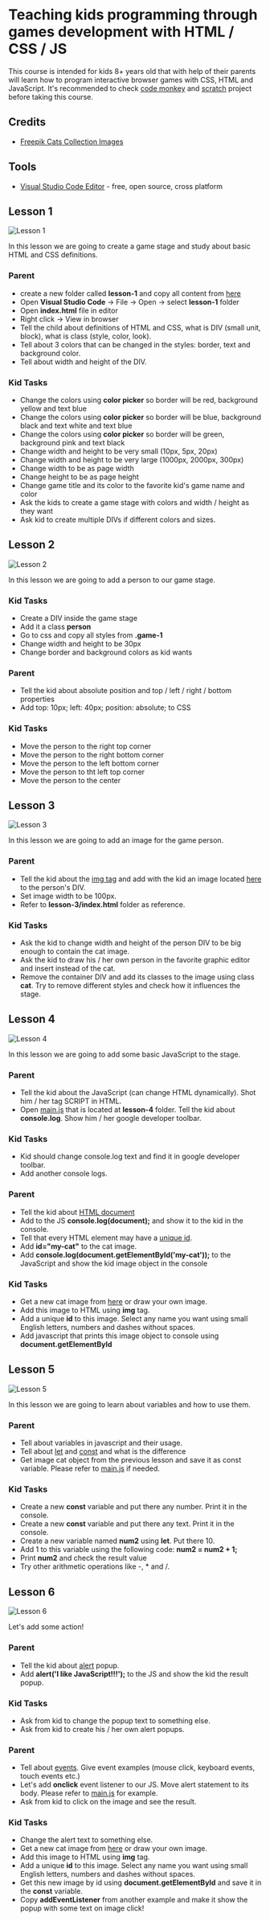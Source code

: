 # Teaching kids programming through games development with HTML / CSS / JS

This course is intended for kids 8+ years old that with help of their parents will learn how to program interactive browser games with CSS, HTML and JavaScript. It's recommended to check [code monkey](https://www.playcodemonkey.com/) and [scratch](https://scratch.mit.edu/) project before taking this course.

## Credits
- [Freepik Cats Collection Images](https://www.freepik.com/free-vector/coloured-cats-collection_1072063.htm) 

## Tools
- [Visual Studio Code Editor](https://code.visualstudio.com/) - free, open source, cross platform

## Lesson 1
![Lesson 1](https://raw.githubusercontent.com/1rosehip/coding-games-for-kids-to-learn-programming/master/lesson-1/lesson-1.png "Lesson 1")

In this lesson we are going to create a game stage and study about basic HTML and CSS definitions.
    
### Parent
- create a new folder called **lesson-1** and copy all content from [here](https://github.com/1rosehip/coding-games-for-kids-to-learn-programming/tree/master/lesson-1)
- Open **Visual Studio Code** -> File -> Open -> select **lesson-1** folder
- Open **index.html** file in editor 
- Right click -> View in browser    
- Tell the child about definitions of HTML and CSS, what is DIV (small unit, block), what is class (style, color, look).
- Tell about 3 colors that can be changed in the styles: border, text and background color.
- Tell about width and height of the DIV.

### Kid Tasks
- Change the colors using **color picker** so border will be red, background yellow and text blue
- Change the colors using **color picker** so border will be blue, background black and text white
and text blue
- Change the colors using **color picker** so border will be green, background pink and text black
- Change width and height to be very small (10px, 5px, 20px)
- Change width and height to be very large (1000px, 2000px, 300px)
- Change width to be as page width
- Change height to be as page height
- Change game title and its color to the favorite kid's game name and color
- Ask the kids to create a game stage with colors and width / height as they want
- Ask kid to create multiple DIVs if different colors and sizes.

## Lesson 2
![Lesson 2](https://raw.githubusercontent.com/1rosehip/coding-games-for-kids-to-learn-programming/master/lesson-2/lesson-2.png "Lesson 2")

In this lesson we are going to add a person to our game stage.

### Kid Tasks
- Create a DIV inside the game stage
- Add it a class **person**
- Go to css and copy all styles from **.game-1**
- Change width and height to be 30px
- Change border and background colors as kid wants

### Parent
- Tell the kid about absolute position and top / left / right / bottom properties
- Add top: 10px; left: 40px; position: absolute; to CSS

### Kid Tasks
- Move the person to the right top corner
- Move the person to the right bottom corner
- Move the person to the left bottom corner
- Move the person to tht left top corner
- Move the person to the center  

## Lesson 3

![Lesson 3](https://raw.githubusercontent.com/1rosehip/coding-games-for-kids-to-learn-programming/master/lesson-3/lesson-3.png?v=1 "Lesson 3")

In this lesson we are going to add an image for the game person.

### Parent
- Tell the kid about the [img tag](https://developer.mozilla.org/en-US/docs/Web/HTML/Element/img) and add with the kid an image located [here](https://github.com/1rosehip/coding-games-for-kids-to-learn-programming/tree/master/img/cats) to the person's DIV.
- Set image width to be 100px.
- Refer to **lesson-3/index.html** folder as reference.

### Kid Tasks
- Ask the kid to change width and height of the person DIV to be big enough to contain the cat image.
- Ask the kid to draw his / her own person in the favorite graphic editor and insert instead of the cat.
- Remove the container DIV and add its classes to the image using class **cat**. Try to remove different styles and check how it influences the stage.

## Lesson 4

![Lesson 4](https://raw.githubusercontent.com/1rosehip/coding-games-for-kids-to-learn-programming/master/lesson-4/lesson-4.png "Lesson 4")

In this lesson we are going to add some basic JavaScript to the stage.

### Parent
- Tell the kid about the JavaScript (can change HTML dynamically). Shot him / her tag SCRIPT in HTML.
- Open [main.js](https://github.com/1rosehip/coding-games-for-kids-to-learn-programming/blob/master/lesson-4/main.js) that is located at **lesson-4** folder. Tell the kid about **console.log**. Show him / her google developer toolbar.

### Kid Tasks
- Kid should change console.log text and find it in google developer toolbar.
- Add another console logs.

### Parent
- Tell the kid about [HTML document](https://developer.mozilla.org/en-US/docs/Web/API/Document)
- Add to the JS **console.log(document);** and show it to the kid in the console.
- Tell that every HTML element may have a [unique id](https://developer.mozilla.org/en-US/docs/Web/HTML/Global_attributes/id).
- Add **id="my-cat"** to the cat image.
- Add **console.log(document.getElementById('my-cat'));** to the JavaScript and show the kid image object in the console

### Kid Tasks
- Get a new cat image from [here](https://github.com/1rosehip/coding-games-for-kids-to-learn-programming/tree/master/img/cats) or draw your own image.
- Add this image to HTML using **img** tag.
- Add a unique **id** to this image. Select any name you want using small English letters, numbers and dashes without spaces.
- Add javascript that prints this image object to console using **document.getElementById**

## Lesson 5

![Lesson 5](https://raw.githubusercontent.com/1rosehip/coding-games-for-kids-to-learn-programming/master/lesson-5/lesson-5.png "Lesson 5")

In this lesson we are going to learn about variables and how to use them.

### Parent
- Tell about variables in javascript and their usage.
- Tell about [let](https://developer.mozilla.org/en-US/docs/Web/JavaScript/Reference/Statements/let) and [const](https://developer.mozilla.org/en-US/docs/Web/JavaScript/Reference/Statements/const) and what is the difference
- Get image cat object from the previous lesson and save it as const variable. Please refer to [main.js](https://github.com/1rosehip/coding-games-for-kids-to-learn-programming/blob/master/lesson-5/main.js) if needed.

### Kid Tasks
- Create a new **const** variable and put there any number. Print it in the console.
- Create a new **const** variable and put there any text. Print it in the console.
- Create a new variable named **num2** using **let**. Put there 10. 
- Add 1 to this variable using the following code: **num2 = num2 + 1;**
- Print **num2** and check the result value
- Try other arithmetic operations like -, * and /.

## Lesson 6

![Lesson 6](https://raw.githubusercontent.com/1rosehip/coding-games-for-kids-to-learn-programming/master/lesson-6/lesson-6.png "Lesson 6")

Let's add some action!

### Parent
- Tell the kid about [alert](https://developer.mozilla.org/en-US/docs/Web/API/Window/alert) popup.
- Add **alert('I like JavaScript!!!');** to the JS and show the kid the result popup.

### Kid Tasks
- Ask from kid to change the popup text to something else.
- Ask from kid to create his / her own alert popups.

### Parent
- Tell about [events](https://en.wikipedia.org/wiki/Event_(computing)). Give event examples (mouse click, keyboard events, touch events etc.)
- Let's add **onclick** event listener to our JS. Move alert statement to its body. Please refer to [main.js](https://github.com/1rosehip/coding-games-for-kids-to-learn-programming/blob/master/lesson-6/main.js) for example.
- Ask from kid to click on the image and see the result.

### Kid Tasks
- Change the alert text to something else.
- Get a new cat image from [here](https://github.com/1rosehip/coding-games-for-kids-to-learn-programming/tree/master/img/cats) or draw your own image.
- Add this image to HTML using **img** tag.
- Add a unique **id** to this image. Select any name you want using small English letters, numbers and dashes without spaces.
- Get this new image by id using **document.getElementById** and save it in the **const** variable.
- Copy **addEventListener** from another example and make it show the popup with some text on image click!